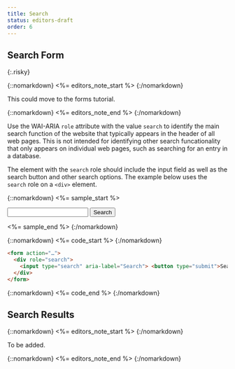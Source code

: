 ```yaml
---
title: Search
status: editors-draft
order: 6
---
```


## Search Form
{:.risky}

{::nomarkdown}
<%= editors_note_start %>
{:/nomarkdown}

This could move to the forms tutorial.

{::nomarkdown}
<%= editors_note_end %>
{:/nomarkdown}

Use the WAI-ARIA `role` attribute with the value `search` to identify the main search function of the website that typically appears in the header of all web pages. This is not intended for identifying other search funcationality that only appears on individual web pages, such as searching for an entry in a database.

The element with the `search` role should include the input field as well as the search button and other search options. The example below uses the `search` role on a `<div>` element.

{::nomarkdown}
<%= sample_start %>

<form action="#search">
  <div role="search">
    <input type="search" aria-label="Search"> <button type="submit" style="float:none;">Search</button>
  </div>
</form>

<%= sample_end %>
{:/nomarkdown}

{::nomarkdown}
<%= code_start %>
{:/nomarkdown}

~~~html
<form action="…">
  <div role="search">
    <input type="search" aria-label="Search"> <button type="submit">Search</button>
  </div>
</form>
~~~

{::nomarkdown}
<%= code_end %>
{:/nomarkdown}

## Search Results

{::nomarkdown}
<%= editors_note_start %>
{:/nomarkdown}

To be added.

{::nomarkdown}
<%= editors_note_end %>
{:/nomarkdown}